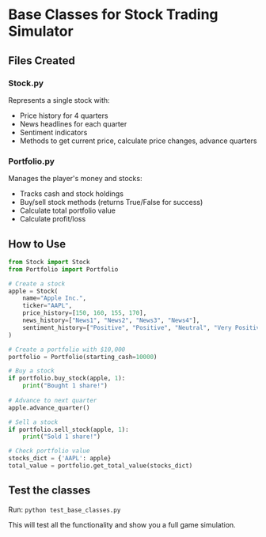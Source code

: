 # Base Classes for Stock Trading Simulator

## Files Created

### Stock.py
Represents a single stock with:
- Price history for 4 quarters
- News headlines for each quarter
- Sentiment indicators
- Methods to get current price, calculate price changes, advance quarters

### Portfolio.py
Manages the player's money and stocks:
- Tracks cash and stock holdings
- Buy/sell stock methods (returns True/False for success)
- Calculate total portfolio value
- Calculate profit/loss

## How to Use

```python
from Stock import Stock
from Portfolio import Portfolio

# Create a stock
apple = Stock(
    name="Apple Inc.",
    ticker="AAPL",
    price_history=[150, 160, 155, 170],
    news_history=["News1", "News2", "News3", "News4"],
    sentiment_history=["Positive", "Positive", "Neutral", "Very Positive"]
)

# Create a portfolio with $10,000
portfolio = Portfolio(starting_cash=10000)

# Buy a stock
if portfolio.buy_stock(apple, 1):
    print("Bought 1 share!")
    
# Advance to next quarter
apple.advance_quarter()

# Sell a stock
if portfolio.sell_stock(apple, 1):
    print("Sold 1 share!")

# Check portfolio value
stocks_dict = {'AAPL': apple}
total_value = portfolio.get_total_value(stocks_dict)
```

## Test the classes

Run: `python test_base_classes.py`

This will test all the functionality and show you a full game simulation.
